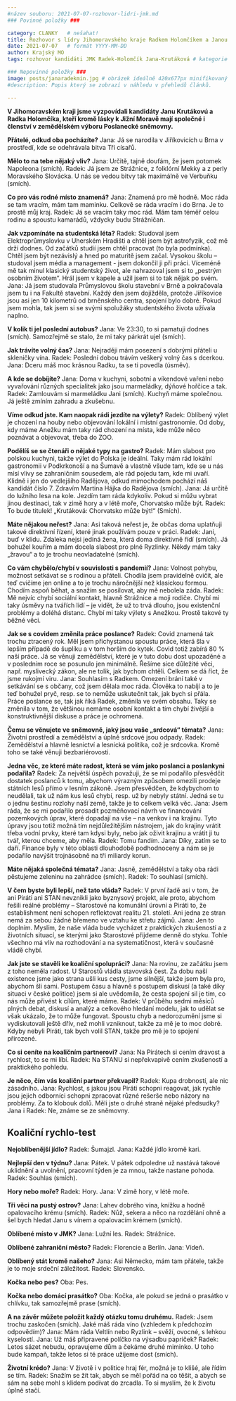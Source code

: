 ```yaml
---
#název souboru: 2021-07-07-rozhovor-lidri-jmk.md
### Povinné položky ###

category: CLANKY   # nešahat!
title: Rozhovor s lídry Jihomoravského kraje Radkem Holomčíkem a Janou Krutákovou
date: 2021-07-07   # formát YYYY-MM-DD
author: Krajský MO
tags: rozhovor kandidáti JMK Radek-Holomčík Jana-Krutáková # kategorie odděleny mezerami, např. volby zemědělství životní-prostředí piráti (viz https://jihomoravsky.pirati.cz/tags/)

### Nepovinné položky ###
image: posts/janaradekmin.jpg # obrázek ideálně 420x677px minifikovaný přes https://tinypng.com/
#description: Popis který se zobrazí v náhledu v přehledů článků.

---
```


**V Jihomoravském kraji jsme vyzpovídali kandidáty Janu Krutákovú a Radka Holomčíka, kteří kromě lásky k Jižní Moravě mají společné i členství v zemědělském výboru Poslanecké sněmovny.**

**Přátelé, odkud oba pocházíte?**
Jana: Já se narodila v Jiříkovicích u Brna v prostředí, kde se odehrávala bitva Tří císařů.

**Mělo to na tebe nějaký vliv?** 
Jana: Určitě, tajně doufám, že jsem potomek Napoleona (smích).
Radek: Já jsem ze Strážnice, z folklórní Mekky a z perly Moravského Slovácka. U nás se vedou bitvy tak maximálně ve Verbuňku (smích).

**Co pro vás rodné místo znamená?**
Jana: Znamená pro mě hodně. Moc ráda se tam vracím, mám tam maminku. Celkově se ráda vracím i do Brna. Je to prostě můj kraj.
Radek: Já se vracím taky moc rád. Mám tam téměř celou rodinu a spoustu kamarádů, vždycky budu Strážničan.

**Jak vzpomínáte na studentská léta?**
Radek: Studoval jsem Elektroprůmyslovku v Uherském Hradišti a chtěl jsem být astrofyzik, což mě drží dodnes. Od začátků studií jsem chtěl pracovat (to byla podmínka). Chtěl jsem být nezávislý a hned po maturitě jsem začal. Vysokou školu – studoval jsem média a management - jsem dokončil ji při práci. Víceméně mě tak minul klasický studentský život, ale nahrazoval jsem si to „pestrým osobním životem“. Hrál jsem v kapele a užil jsem si to tak nějak po svém.
Jana: Já jsem studovala Průmyslovou školu stavební v Brně a pokračovala jsem tu i na Fakultě stavební. Každý den jsem dojížděla, protože Jiříkovice jsou asi jen 10 kilometrů od brněnského centra, spojení bylo dobré. Pokud jsem mohla, tak jsem si se svými spolužáky studentského života užívala naplno. 

**V kolik ti jel poslední autobus?** 
Jana: Ve 23:30, to si pamatuji dodnes (smích). Samozřejmě se stalo, že mi taky párkrát ujel (smích).

**Jak trávíte volný čas?**
Jana: Nejraději mám posezení s dobrými přáteli u skleničky vína.
Radek: Poslední dobou trávím veškerý volný čas s dcerkou.
Jana: Dceru máš moc krásnou Radku, ta se ti povedla (úsměv).

**A kde se dobíjíte?**
Jana: Doma v kuchyni, sobotní a víkendové vaření nebo vyvařování různých specialitek jako jsou marmeládky, dýňové hořčice a tak.
Radek: Zamlouvám si marmeládku Jani (smích). Kuchyň máme společnou. Já ještě zmíním zahradu a zkušebnu.

**Víme odkud jste. Kam naopak rádi jezdíte na výlety?**
Radek: Oblíbený výlet je chození na houby nebo objevování lokální i místní gastronomie. Od doby, kdy máme Anežku mám taky rád chození na místa, kde může něco poznávat a objevovat, třeba do ZOO. 

**Podělíš se se čtenáři o nějaké typy na gastro?** 
Radek: Mám slabost pro polskou kuchyni, takže výlet do Polska je ideální. Taky mám rád lokální gastronomii v Podkrkonoší a na Šumavě a vlastně všude tam, kde se u nás mísí vlivy se zahraničním sousedem, ale rád pojedu tam, kde mi uvaří. Klidně i jen do vedlejšího Radějova, odkud mimochodem pochází náš kandidát číslo 7. Zdravím Martina Hájka do Radějova (smích).
Jana: Já určitě do lužního lesa na kole. Jezdím tam ráda kdykoliv. Pokud si můžu vybrat jinou destinaci, tak v zimě hory a v létě moře, Chorvatsko může být.
Radek: To bude titulek! „Krutáková: Chorvatsko může být!“ (Smích).

**Máte nějakou neřest?**
Jana: Asi taková neřest je, že občas doma uplatňuji takové direktivní řízení, které jinak používám pouze v práci.
Radek: Jani, buď v klidu. Zdaleka nejsi jediná žena, která doma direktivně řídí (smích). Já bohužel kouřím a mám docela slabost pro plné Ryzlinky. Někdy mám taky „žravou“ a to je trochu neovladatelné (smích).

**Co vám chybělo/chybí v souvislosti s pandemií?**
Jana: Volnost pohybu, možnost setkávat se s rodinou a přáteli. Chodila jsem pravidelně cvičit, ale teď cvičíme jen online a to je trochu náročnější než klasickou formou. Chodím aspoň běhat, a snažím se posilovat, aby mě nebolela záda.
Radek: Mě nejvíc chybí sociální kontakt, hlavně Strážnice a moji rodiče. Chybí mi taky úsměvy na tvářích lidí – je vidět, že už to trvá dlouho, jsou existenční problémy a doléhá distanc. Chybí mi taky výlety s Anežkou. Prostě takové ty běžné věci.

**Jak se s covidem změnila práce poslance?**
Radek: Covid znamená tak trochu ztracený rok. Měl jsem přichystanou spoustu práce, která šla v lepším případě do šuplíku a v tom horším do kytek. Covid totiž zabírá 80 % naší práce. Já se věnuji zemědělství, které je v tuto dobu dost upozaděné a v posledním roce se posunulo jen minimálně. Řešíme sice důležité věci, např. myslivecký zákon, ale ne tolik, jak bychom chtěli. Celkem se dá říct, že jsme rukojmí viru. 
Jana: Souhlasím s Radkem. Omezení brání také v setkávání se s občany, což jsem dělala moc ráda. Člověka to nabíjí a to je teď bohužel pryč, resp. se to nemůže uskutečnit tak, jak bych si přála. Práce poslance se, tak jak říká Radek, změnila ve svém obsahu. Taky se změnila v tom, že většinou nemáme osobní kontakt a tím chybí živější a konstruktivnější diskuse a práce je ochromená.

**Čemu se věnujete ve sněmovně, jaký jsou vaše „srdcová“ témata?** 
Jana: Životní prostředí a zemědělství a úplně srdcové jsou odpady.
Radek: Zemědělství a hlavně lesnictví a lesnická politika, což je srdcovka. Kromě toho se také věnuji bezbariérovosti.

**Jedna věc, ze které máte radost, která se vám jako poslanci a poslankyni podařila?**
Radek: Za největší úspěch považuji, že se mi podařilo přesvědčit dostatek poslanců k tomu, abychom výrazným způsobem omezili prodeje státních lesů přímo v lesním zákoně. Jsem přesvědčen, že kdybychom to neudělali, tak už nám kus lesů chybí, resp. už by nebyly státní. Jedná se tu o jednu šestinu rozlohy naší země, takže je to celkem velká věc.
Jana: Jsem ráda, že se mi podařilo prosadit pozměňovací návrh ve financování pozemkových úprav, které dopadají na vše – na venkov i na krajinu. Tyto úpravy jsou totiž možná tím nejdůležitějším nástrojem, jak do krajiny vrátit třeba vodní prvky, které tam kdysi byly, nebo jak oživit krajinu a vrátit ji tu tvář, kterou chceme, aby měla. 
Radek: Tomu fandím.
Jana: Díky, zatím se to daří. Finance byly v této oblasti dlouhodobě podhodnoceny a nám se je podařilo navýšit trojnásobně na tři miliardy korun.

**Máte nějaká společná témata?**
Jana: Jasně, zemědělství a taky oba rádi pěstujeme zeleninu na zahrádce (smích).
Radek: To souhlasí (smích).

**V čem byste byli lepší, než tato vláda?**
Radek: V první řadě asi v tom, že ani Piráti ani STAN nevznikli jako byznysový projekt, ale proto, abychom řešili reálné problémy – Starostové na komunální úrovni a Piráti to, že establishment není schopen reflektovat realitu 21. století. Ani jedna ze stran nemá za sebou žádné břemeno ve vztahu ke střetu zájmů.
Jana: Jen to doplním. Myslím, že naše vláda bude vycházet z praktických zkušeností a z životních situací, se kterými jako Starostové přijdeme denně do styku. Tohle všechno má vliv na rozhodování a na systematičnost, která v současné vládě chybí.

**Jak jste se stavěli ke koaliční spolupráci?** 
Jana: Na rovinu, ze začátku jsem z toho neměla radost. U Starostů vládla stavovská čest. Za dobu naší existence jsme jako strana ušli kus cesty, jsme silnější, takže jsem byla pro, abychom šli sami. Postupem času a hlavně s postupem diskusí (a také díky situaci v české politice) jsem si ale uvědomila, že cesta spojení sil je tím, co nás může přivést k cílům, které máme.
Radek:  V průběhu sedmi měsíců plných debat, diskusí a analýz a celkového hledání modelu, jak to udělat se však ukázalo, že to může fungovat. Spoustu chyb a nedorozumění jsme si vydiskutovali ještě dřív, než mohli vzniknout, takže za mě je to moc dobré. Kdyby nebyli Piráti, tak bych volil STAN, takže pro mě je to spojení přirozené. 

**Co si ceníte na koaličním partnerovi?**
Jana: Na Pirátech si cením dravost a rychlost, to se mi líbí.
Radek: Na STANU si nepřekvapivě cením zkušeností a praktického pohledu. 

**Je něco, čím vás koaliční partner překvapil?**
Radek: Kupa drobností, ale nic zásadního.
Jana: Rychlost, s jakou jsou Piráti schopni reagovat, jak rychle jsou jejich odborníci schopni zpracovat různé rešerše nebo názory na problémy. Za to klobouk dolů.
Měli jste o druhé straně nějaké předsudky?
Jana i Radek: Ne, známe se ze sněmovny. 
 
## Koaliční rychlo-test 

**Nejoblíbenější jídlo?**
Radek: Šumajzl.
Jana: Každé jídlo kromě kari.

**Nejlepší den v týdnu?**
Jana: Pátek. V pátek odpoledne už nastává takové uklidnění a uvolnění, pracovní týden je za mnou, takže nastane pohoda.
Radek: Souhlas (smích).

**Hory nebo moře?**
Radek: Hory.
Jana: V zimě hory, v létě moře.

**Tři věci na pustý ostrov?**
Jana: Lahev dobrého vína, knížku a hodně opalovacího krému (smích).
Radek: Nůž, sekera a něco na rozdělání ohně a šel bych hledat Janu s vínem a opalovacím krémem (smích).

**Oblíbené místo v JMK?**
Jana: Lužní les.
Radek: Strážnice.

**Oblíbené zahraniční město?**
Radek: Florencie a Berlín.
Jana: Vídeň.

**Oblíbený stát kromě našeho?**
Jana: Asi Německo, mám tam přátele, takže je to moje srdeční záležitost.
Radek: Slovensko.

**Kočka nebo pes?** 
Oba: Pes.

**Kočka nebo domácí prasátko?** 
Oba: Kočka, ale pokud se jedná o prasátko v chlívku, tak samozřejmě prase (smích).

**A na závěr můžete položit každý otázku tomu druhému.**
Radek: Jsem trochu zaskočen (smích). Jaké máš ráda víno (vzhledem k předchozím odpovědím)?
Jana: Mám ráda Veltlín nebo Ryzlink – svěží, ovocné, s lehkou kyselostí.
Jana: Už máš připravené políčko na výsadbu papriček? 
Radek: Letos sázet nebudu, opravujeme dům a čekáme druhé miminko. U toho bude kampaň, takže letos si té práce užijeme dost (smích).

**Životní krédo?**
Jana: V životě i v politice hraj fér, možná je to klišé, ale řídím se tím.
Radek: Snažím se žít tak, abych se měl pořád na co těšit, a abych se sám na sebe mohl s klidem podívat do zrcadla. To si myslím, že k životu úplně stačí.
